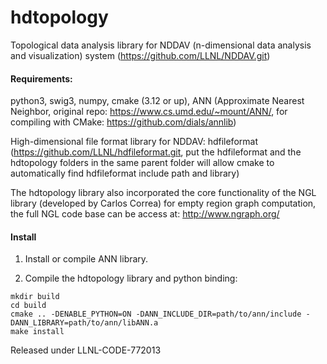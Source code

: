 # hdtopology
Topological data analysis library for NDDAV (n-dimensional data analysis and visualization) system (https://github.com/LLNL/NDDAV.git)

#### Requirements:
python3, swig3, numpy, cmake (3.12 or up), ANN (Approximate Nearest Neighbor, original repo: https://www.cs.umd.edu/~mount/ANN/, for compiling with CMake: https://github.com/dials/annlib)

High-dimensional file format library for NDDAV: hdfileformat (https://github.com/LLNL/hdfileformat.git, put the hdfileformat and the hdtopology folders in the same parent folder will allow cmake to automatically find hdfileformat include path and library)

The hdtopology library also incorporated the core functionality of the NGL library (developed by Carlos Correa) for empty region graph computation, the full NGL code base can be access at: http://www.ngraph.org/


#### Install
1. Install or compile ANN library.

2. Compile the hdtopology library and python binding:
```console
mkdir build
cd build
cmake .. -DENABLE_PYTHON=ON -DANN_INCLUDE_DIR=path/to/ann/include -DANN_LIBRARY=path/to/ann/libANN.a
make install
```

Released under LLNL-CODE-772013
